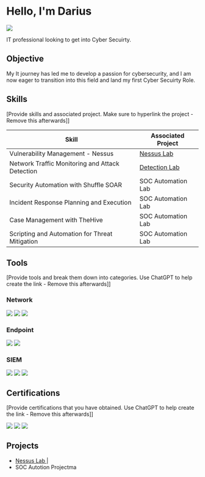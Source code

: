 # Hello, I'm Darius 
<a href="https://linkedin.com/darius-moore-219348265"><img src="https://img.shields.io/badge/-LinkedIn-0072b1?&style=for-the-badge&logo=linkedin&logoColor=white" /></a>

IT professional looking to get into Cyber Secuirty.

## Objective

My It journey has led me to develop a passion for cybersecurity, and I am now eager to transition into this field and land my first Cyber Secuirty Role.

## Skills
[Provide skills and associated project. Make sure to hyperlink the project - Remove this afterwards]]

| Skill                                         | Associated Project         |
|-----------------------------------------------|----------------------------|
| Vulnerability Management - Nessus   | <a href="https://github.com/Dmoore125/Vulnerability-Management---Nessus-">Nessus Lab</a>|
| Network Traffic Monitoring and Attack Detection | <a href="https://google.com">Detection Lab</a>|
| Security Automation with Shuffle SOAR         | SOC Automation Lab|
| Incident Response Planning and Execution      | SOC Automation Lab|
| Case Management with TheHive                  | SOC Automation Lab|
| Scripting and Automation for Threat Mitigation | SOC Automation Lab|

## Tools
[Provide tools and break them down into categories. Use ChatGPT to help create the link - Remove this afterwards]]

### Network
<div>
    <img src="https://img.shields.io/badge/-Wireshark-1679A7?&style=for-the-badge&logo=Wireshark&logoColor=white" />
    <img src="https://img.shields.io/badge/-Suricata-EF3B2D?&style=for-the-badge&logo=Suricata&logoColor=white" />
    <img src="https://img.shields.io/badge/-Zeek-777BB4?&style=for-the-badge&logo=Zeek&logoColor=white" />
</div>

### Endpoint
<div>
    <img src="https://img.shields.io/badge/-Microsoft_Defender_for_Endpoint-00A4EF?&style=for-the-badge&logo=Microsoft&logoColor=white" />
    <img src="https://img.shields.io/badge/-Velociraptor-4B275F?&style=for-the-badge&logo=Velociraptor&logoColor=white" />
</div>

### SIEM
<div>
    <img src="https://img.shields.io/badge/-Microsoft_Sentinel-0078D4?&style=for-the-badge&logo=Microsoft&logoColor=white" />
    <img src="https://img.shields.io/badge/-Splunk-000000?&style=for-the-badge&logo=Splunk&logoColor=white" />
    <img src="https://img.shields.io/badge/-Elastic-005571?&style=for-the-badge&logo=Elastic&logoColor=white" />
</div>

## Certifications
[Provide certifications that you have obtained. Use ChatGPT to help create the link - Remove this afterwards]]
<div>
<img src="https://img.shields.io/badge/-CCNA-0077B5?&style=for-the-badge&logo=Cisco&logoColor=white" />
<img src="https://img.shields.io/badge/-Security%2B-007ACC?&style=for-the-badge&logo=CompTIA&logoColor=white" />
<img src="https://img.shields.io/badge/-Google%20Cyber%20Security-4285F4?&style=for-the-badge&logo=google&logoColor=white" />


</div>

## Projects
- <a href="https://github.com/Dmoore125/Vulnerability-Management---Nessus-"> Nessus Lab </a>|
- SOC Autotion Projectma
